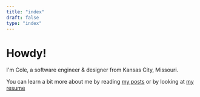 ```yaml
---
title: "index"
draft: false
type: "index"
---
```

# Howdy!

I'm Cole, a software engineer & designer from Kansas City, Missouri.

You can learn a bit more about me by reading [my posts](/posts) or by looking at [my resume](/2017/10/Cole_Lawrence_resume.pdf)